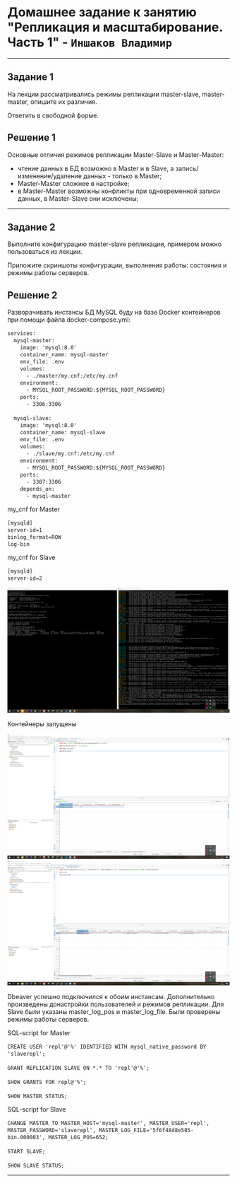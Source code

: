 # Домашнее задание к занятию "Репликация и масштабирование. Часть 1" - `Иншаков Владимир`

---

## Задание 1
На лекции рассматривались режимы репликации master-slave, master-master, опишите их различия.

Ответить в свободной форме.

## Решение 1

Основные отличия режимов репликации Master-Slave и Master-Master:

- чтение данных в БД возможно в Master и в Slave, а запись/изменение/удаление данных - только в Master;
- Master-Master сложнее в настройке;
- в Master-Master возможны конфликты при одновременной записи данных, в Master-Slave они исключены;

---

## Задание 2
Выполните конфигурацию master-slave репликации, примером можно пользоваться из лекции.

Приложите скриншоты конфигурации, выполнения работы: состояния и режимы работы серверов.

## Решение 2

Разворачивать инстансы БД MySQL буду на базе Docker контейнеров при помощи файла docker-compose.yml:

```
services:
  mysql-master:
    image: 'mysql:8.0'
    container_name: mysql-master
    env_file: .env
    volumes:
      - ./master/my.cnf:/etc/my.cnf
    environment:
      - MYSQL_ROOT_PASSWORD:${MYSQL_ROOT_PASSWORD}
    ports:
      - 3306:3306

  mysql-slave:
    image: 'mysql:8.0'
    container_name: mysql-slave
    env_file: .env
    volumes:
      - ./slave/my.cnf:/etc/my.cnf
    environment:
      - MYSQL_ROOT_PASSWORD:${MYSQL_ROOT_PASSWORD}
    ports:
      - 3307:3306
    depends_on:
      - mysql-master

```

my_cnf for Master
```
[mysqld]
server-id=1
binlog_format=ROW
log-bin
```

my_cnf for Slave
```
[mysqld]
server-id=2
```

![Screen_1](https://github.com/MrVanG0gh/Netology_12-06_Replication_p1/blob/main/Screenshots/Screenshot_1.png)

Контейнеры запущены

![Screen_3](https://github.com/MrVanG0gh/Netology_12-06_Replication_p1/blob/main/Screenshots/Screenshot_3.png)
![Screen_4](https://github.com/MrVanG0gh/Netology_12-06_Replication_p1/blob/main/Screenshots/Screenshot_4.png)

Dbeaver успешно подключился к обоим инстансам. Дополнительно произведены донастройки пользователей и режимов репликации. Для Slave были указаны master_log_pos и master_log_file. Были проверены режимы работы серверов.

SQL-script for Master
```
CREATE USER 'repl'@'%' IDENTIFIED WITH mysql_native_password BY 'slaverepl';

GRANT REPLICATION SLAVE ON *.* TO 'repl'@'%';

SHOW GRANTS FOR repl@'%';

SHOW MASTER STATUS;
```

SQL-script for Slave
```
CHANGE MASTER TO MASTER_HOST='mysql-master', MASTER_USER='repl', MASTER_PASSWORD='slaverepl', MASTER_LOG_FILE='5f6f48d8e585-bin.000003', MASTER_LOG_POS=652;

START SLAVE;

SHOW SLAVE STATUS;
```

---